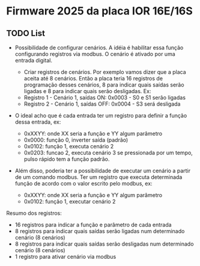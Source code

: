 # Firmware 2025 da placa IOR 16E/16S

## TODO List
- Possibilidade de configurar cenários. A idéia é habilitar essa função configurando registros via modbus. O cenário é ativado por uma entrada digital.

  - Criar registros de cenários. Por exemplo vamos dizer que a placa aceita até 8 cenários. Então a placa teria 16 registros de programação desses cenários, 8 para indicar quais saídas serão ligadas e 8 para indicar quais serão desligadas. Ex:
  - Registro 1 - Cenário 1, saídas ON: 0x0003 - S0 e S1 serão ligadas
  - Registro 2 - Cenário 1, saídas OFF: 0x0004 - S3 será desligada

- O ideal acho que é cada entrada ter um registro para definir a função dessa entrada, ex:
  - 0xXXYY: onde XX seria a função e YY algum parâmetro
  - 0x0000: função 0, inverter saída (padrão)
  - 0x0102: função 1, executa cenário 2
  - 0x0203: funcao 2, executa cenário 3 se pressionada por um tempo, pulso rápido tem a função padrão.

- Além disso, poderia ter a possibilidade de executar um cenário a partir de um comando modbus. Ter um registro que executa determinada função de acordo com o valor escrito pelo modbus, ex:
  - 0xXXYY: onde XX seria a função e YY algum parâmetro
  - 0x0102: função 1, executar cenário 2


Resumo dos registros:
- 16 registros para indicar a função e parâmetro de cada entrada
- 8 registros para indicar quais saídas serão ligadas num determinado cenário (8 cenários)
- 8 registros para indicar quais saídas serão desligadas num determinado cenário (8 cenários)
- 1 registro para ativar cenário via modbus